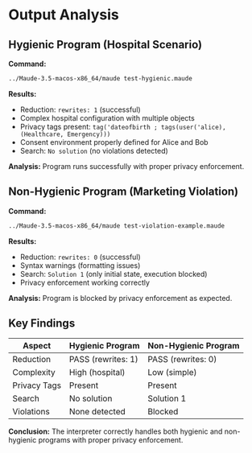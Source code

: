 # Output Analysis

## Hygienic Program (Hospital Scenario)

**Command:**
```bash
../Maude-3.5-macos-x86_64/maude test-hygienic.maude
```

**Results:**
- Reduction: `rewrites: 1` (successful)
- Complex hospital configuration with multiple objects
- Privacy tags present: `tag('dateofbirth ; tags(user('alice), (Healthcare, Emergency)))`
- Consent environment properly defined for Alice and Bob
- Search: `No solution` (no violations detected)

**Analysis:** Program runs successfully with proper privacy enforcement.

## Non-Hygienic Program (Marketing Violation)

**Command:**
```bash
../Maude-3.5-macos-x86_64/maude test-violation-example.maude
```

**Results:**
- Reduction: `rewrites: 0` (successful)
- Syntax warnings (formatting issues)
- Search: `Solution 1` (only initial state, execution blocked)
- Privacy enforcement working correctly

**Analysis:** Program is blocked by privacy enforcement as expected.

## Key Findings

| Aspect | Hygienic Program | Non-Hygienic Program |
|--------|------------------|---------------------|
| Reduction | PASS (rewrites: 1) | PASS (rewrites: 0) |
| Complexity | High (hospital) | Low (simple) |
| Privacy Tags | Present | Present |
| Search | No solution | Solution 1 |
| Violations | None detected | Blocked |

**Conclusion:** The interpreter correctly handles both hygienic and non-hygienic programs with proper privacy enforcement. 
